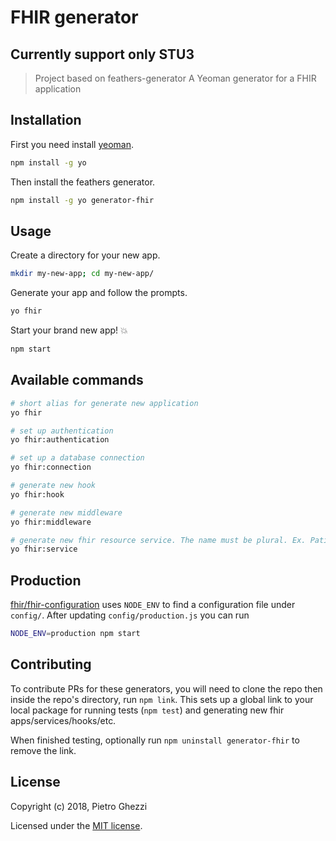 # FHIR generator

## Currently support only STU3
> Project based on feathers-generator
> A Yeoman generator for a FHIR application

## Installation

First you need install [yeoman](http://yeoman.io/).

```bash
npm install -g yo
```

Then install the feathers generator.

```bash
npm install -g yo generator-fhir
```

## Usage

Create a directory for your new app.

```bash
mkdir my-new-app; cd my-new-app/
```

Generate your app and follow the prompts.

```bash
yo fhir
```

Start your brand new app! 💥

```bash
npm start
```

## Available commands

```bash
# short alias for generate new application
yo fhir

# set up authentication
yo fhir:authentication

# set up a database connection
yo fhir:connection

# generate new hook
yo fhir:hook

# generate new middleware
yo fhir:middleware

# generate new fhir resource service. The name must be plural. Ex. Patients, Observations, MedicationRequests
yo fhir:service
```

## Production
[fhir/fhir-configuration](https://github.com/feathersjs/feathers-configuration) uses `NODE_ENV` to find a configuration file under `config/`. After updating `config/production.js` you can run 

```bash
NODE_ENV=production npm start
```

## Contributing

To contribute PRs for these generators, you will need to clone the repo
then inside the repo's directory, run `npm link`. This sets up a global
link to your local package for running tests (`npm test`) and generating
new fhir apps/services/hooks/etc.

When finished testing, optionally run `npm uninstall generator-fhir` to remove
the link.

## License

Copyright (c) 2018, Pietro Ghezzi

Licensed under the [MIT license](LICENSE).
